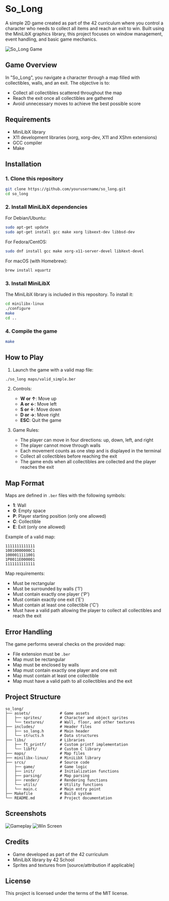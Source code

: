# So_Long

A simple 2D game created as part of the 42 curriculum where you control a character who needs to collect all items and reach an exit to win. Built using the MiniLibX graphics library, this project focuses on window management, event handling, and basic game mechanics.

![So_Long Game](assets/sprites/preview.png)

## Game Overview

In "So_Long", you navigate a character through a map filled with collectibles, walls, and an exit. The objective is to:
- Collect all collectibles scattered throughout the map
- Reach the exit once all collectibles are gathered
- Avoid unnecessary moves to achieve the best possible score

## Requirements

- MiniLibX library
- X11 development libraries (xorg, xorg-dev, X11 and XShm extensions)
- GCC compiler
- Make

## Installation

### 1. Clone this repository
```bash
git clone https://github.com/yourusername/so_long.git
cd so_long
```

### 2. Install MiniLibX dependencies
For Debian/Ubuntu:
```bash
sudo apt-get update
sudo apt-get install gcc make xorg libxext-dev libbsd-dev
```

For Fedora/CentOS:
```bash
sudo dnf install gcc make xorg-x11-server-devel libXext-devel
```

For macOS (with Homebrew):
```bash
brew install xquartz
```

### 3. Install MiniLibX
The MiniLibX library is included in this repository. To install it:
```bash
cd minilibx-linux
./configure
make
cd ..
```

### 4. Compile the game
```bash
make
```

## How to Play

1. Launch the game with a valid map file:
```bash
./so_long maps/valid_simple.ber
```

2. Controls:
   - **W or ↑**: Move up
   - **A or ←**: Move left
   - **S or ↓**: Move down
   - **D or →**: Move right
   - **ESC**: Quit the game

3. Game Rules:
   - The player can move in four directions: up, down, left, and right
   - The player cannot move through walls
   - Each movement counts as one step and is displayed in the terminal
   - Collect all collectibles before reaching the exit
   - The game ends when all collectibles are collected and the player reaches the exit

## Map Format

Maps are defined in `.ber` files with the following symbols:
- **1**: Wall
- **0**: Empty space
- **P**: Player starting position (only one allowed)
- **C**: Collectible
- **E**: Exit (only one allowed)

Example of a valid map:
```
1111111111111
10010000000C1
1000011111001
1P0011E000001
1111111111111
```

Map requirements:
- Must be rectangular
- Must be surrounded by walls ('1')
- Must contain exactly one player ('P')
- Must contain exactly one exit ('E')
- Must contain at least one collectible ('C')
- Must have a valid path allowing the player to collect all collectibles and reach the exit

## Error Handling

The game performs several checks on the provided map:
- File extension must be `.ber`
- Map must be rectangular
- Map must be enclosed by walls
- Map must contain exactly one player and one exit
- Map must contain at least one collectible
- Map must have a valid path to all collectibles and the exit

## Project Structure

```
so_long/
├── assets/             # Game assets
│   ├── sprites/        # Character and object sprites
│   └── textures/       # Wall, floor, and other textures
├── includes/           # Header files
│   ├── so_long.h       # Main header
│   └── structs.h       # Data structures
├── libs/               # Libraries
│   ├── ft_printf/      # Custom printf implementation
│   └── libft/          # Custom C library
├── maps/               # Map files
├── minilibx-linux/     # MiniLibX library
├── srcs/               # Source code
│   ├── game/           # Game logic
│   ├── init/           # Initialization functions
│   ├── parsing/        # Map parsing
│   ├── render/         # Rendering functions
│   └── utils/          # Utility functions
│   └── main.c          # Main entry point
├── Makefile            # Build system
└── README.md           # Project documentation
```

## Screenshots

![Gameplay](assets/sprites/gameplay.png)
![Win Screen](assets/sprites/win.png)

## Credits

- Game developed as part of the 42 curriculum
- MiniLibX library by 42 School
- Sprites and textures from [source/attribution if applicable]

## License

This project is licensed under the terms of the MIT license.
